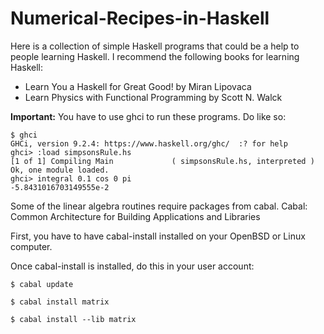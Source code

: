 # Numerical-Recipes-in-Haskell
Here is a collection of simple Haskell programs that could be a help to people learning Haskell. I recommend the following books for learning Haskell:

* Learn You a Haskell for Great Good! by  Miran Lipovaca
* Learn Physics with Functional Programming by  Scott N. Walck

**Important:** You have to use ghci to run these programs. Do like so:
```
$ ghci                         
GHCi, version 9.2.4: https://www.haskell.org/ghc/  :? for help
ghci> :load simpsonsRule.hs
[1 of 1] Compiling Main             ( simpsonsRule.hs, interpreted )
Ok, one module loaded.
ghci> integral 0.1 cos 0 pi
-5.8431016703149555e-2
```
Some of the linear algebra routines require packages from
cabal. Cabal: Common Architecture for Building Applications and Libraries

First, you have to have cabal-install installed on your OpenBSD
or Linux computer. 

Once cabal-install is installed, do this in your user account:
```
$ cabal update

$ cabal install matrix

$ cabal install --lib matrix
```









